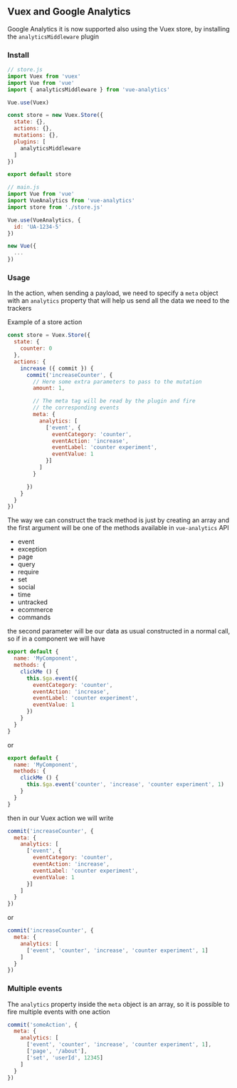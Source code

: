 ## Vuex and Google Analytics

Google Analytics it is now supported also using the Vuex store, by installing the `analyticsMiddleware` plugin

### Install

```js
// store.js
import Vuex from 'vuex'
import Vue from 'vue'
import { analyticsMiddleware } from 'vue-analytics'

Vue.use(Vuex)

const store = new Vuex.Store({
  state: {},
  actions: {},
  mutations: {},
  plugins: [
    analyticsMiddleware
  ]
})

export default store
```

```js
// main.js
import Vue from 'vue'
import VueAnalytics from 'vue-analytics'
import store from './store.js'

Vue.use(VueAnalytics, {
  id: 'UA-1234-5'
})

new Vue({
  ...
})
```

### Usage

In the action, when sending a payload, we need to specify a `meta` object with an `analytics` property that will help us send all the data we need to the trackers

Example of a store action

```js
const store = Vuex.Store({
  state: {
    counter: 0
  },
  actions: {
    increase ({ commit }) {
      commit('increaseCounter', {
        // Here some extra parameters to pass to the mutation
        amount: 1,

        // The meta tag will be read by the plugin and fire
        // the corresponding events
        meta: {
          analytics: [
            ['event', {
              eventCategory: 'counter',
              eventAction: 'increase',
              eventLabel: 'counter experiment',
              eventValue: 1
            }]
          ]
        }

      })
    }
  }
})
```

The way we can construct the track method is just by creating an array and the first argument will be one of the methods available in `vue-analytics` API

* event
* exception
* page
* query
* require
* set
* social
* time
* untracked
* ecommerce
* commands

the second parameter will be our data as usual constructed in a normal call, so if in a component we will have

```js
export default {
  name: 'MyComponent',
  methods: {
    clickMe () {
      this.$ga.event({
        eventCategory: 'counter',
        eventAction: 'increase',
        eventLabel: 'counter experiment',
        eventValue: 1
      })
    }
  }
}
```

or

```js
export default {
  name: 'MyComponent',
  methods: {
    clickMe () {
      this.$ga.event('counter', 'increase', 'counter experiment', 1)
    }
  }
}
```

then in our Vuex action we will write

```js
commit('increaseCounter', {
  meta: {
    analytics: [
      ['event', {
        eventCategory: 'counter',
        eventAction: 'increase',
        eventLabel: 'counter experiment',
        eventValue: 1
      }]
    ]
  }
})
```

or

```js
commit('increaseCounter', {
  meta: {
    analytics: [
      ['event', 'counter', 'increase', 'counter experiment', 1]
    ]
  }
})
```

### Multiple events

The `analytics` property inside the `meta` object is an array, so it is possible to fire multiple events with one action

```js
commit('someAction', {
  meta: {
    analytics: [
      ['event', 'counter', 'increase', 'counter experiment', 1],
      ['page', '/about'],
      ['set', 'userId', 12345]
    ]
  }
})
```
